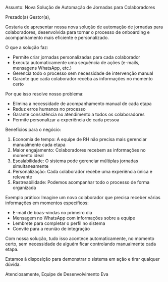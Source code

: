 Assunto: Nova Solução de Automação de Jornadas para Colaboradores

Prezado(a) Gestor(a),

Gostaria de apresentar nossa nova solução de automação de jornadas para colaboradores, desenvolvida para tornar o processo de onboarding e acompanhamento mais eficiente e personalizado.

O que a solução faz:
- Permite criar jornadas personalizadas para cada colaborador
- Executa automaticamente uma sequência de ações (e-mails, mensagens WhatsApp, etc.)
- Gerencia todo o processo sem necessidade de intervenção manual
- Garante que cada colaborador receba as informações no momento certo

Por que isso resolve nosso problema:
- Elimina a necessidade de acompanhamento manual de cada etapa
- Reduz erros humanos no processo
- Garante consistência no atendimento a todos os colaboradores
- Permite personalizar a experiência de cada pessoa

Benefícios para o negócio:
1. Economia de tempo: A equipe de RH não precisa mais gerenciar manualmente cada etapa
2. Maior engajamento: Colaboradores recebem as informações no momento ideal
3. Escalabilidade: O sistema pode gerenciar múltiplas jornadas simultaneamente
4. Personalização: Cada colaborador recebe uma experiência única e relevante
5. Rastreabilidade: Podemos acompanhar todo o processo de forma organizada

Exemplo prático:
Imagine um novo colaborador que precisa receber várias informações em momentos específicos:
- E-mail de boas-vindas no primeiro dia
- Mensagem no WhatsApp com informações sobre a equipe
- Lembrete para completar o perfil no sistema
- Convite para a reunião de integração

Com nossa solução, tudo isso acontece automaticamente, no momento certo, sem necessidade de alguém ficar controlando manualmente cada etapa.

Estamos à disposição para demonstrar o sistema em ação e tirar qualquer dúvida.

Atenciosamente,
Equipe de Desenvolvimento Eva 